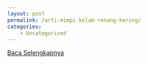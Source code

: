 ```yaml
---
layout: post
permalink: /arti-mimpi-kolam-renang-kering/
categories:
    - Uncategorized
---
```


[Baca Selengkapnya](/08)